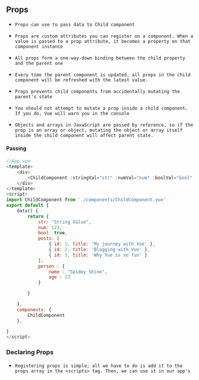 ## Props

- `Props can use to pass data to Child component`

- `Props are custom attributes you can register on a component. When a value is passed to a prop attribute, it becomes a property on that component instance`

- `All props form a one-way-down binding between the child property and the parent one`

- `Every time the parent component is updated, all props in the child component will be refreshed with the latest value. `

- `Props prevents child components from accidentally mutating the parent's state`

- `You should not attempt to mutate a prop inside a child component. If you do, Vue will warn you in the console`

- `Objects and arrays in JavaScript are passed by reference, so if the prop is an array or object, mutating the object or array itself inside the child component will affect parent state.`

  



#### Passing

```js
//App.vue
<template>
	<div>
		<ChildComponent :stringVal="str" :numVal="num" :boolVal="bool" :arrayVal="posts" :obj="person" />
	</div>
</template>
<script>
import ChildComponent from './components/ChildComponent.vue'
export default {
	data() {
		return {
			str: "String Value",
			num: 123,
			bool: true,
			posts: [
				{ id: 1, title: 'My journey with Vue' },
				{ id: 2, title: 'Blogging with Vue' },
				{ id: 3, title: 'Why Vue is so fun' }
			],
			person : {
				name : "Spidey Shine",
				age : 23
			}

		}

	},
	components: {
		ChildComponent
	},

}
</script>
```





### Declaring Props 

- `Registering props is simple; all we have to do is add it to the props array in the <scripts> tag. Then, we can use it in our app's `<template>` section. This occurs in the child component, where data is received from the parent component`

  ```vue
  <template lang="">
      <div>
          <h2>Child Component</h2>
          {{stringVal}}<br>
          {{numVal}}<br>
          {{boolVal}}<br>
          {{arrayVal}}<br>
          {{person}}<br>
          {{obj}}
      </div>
  </template>
  <script>
  export default {
      props:['stringVal','numVal','boolVal','arrayVal','obj']
  }
  </script>
  <style lang="">
      
  </style>
  ```






#### Prop Validation

- `To specify prop validations, you can provide an object with validation requirements to the props option, instead of an array of strings`

  ```vue
  <template lang="">
      <div>
          <h2>Child Component</h2>
          {{stringVal}}<br>
          {{numVal}}<br>
          {{boolVal}}<br>
          {{arrayVal}}<br>
          {{person}}<br>
          {{obj}}
      </div>
  </template>
  <script>
  export default {
      props: {
          stringVal: String,
          // Required Number
          numVal: {
              type: Number,
              required: true 
          },
          // Boolean with a default value
          boolVal: {
              type: Boolean,
              required: true,
              default: false
          },
          arrayVal: {
              type: Array,
              required: true,
              default() {
                  return [{ id: 1, title: 'Demo' },]
              }
          },
           // Object with a default value
          obj: {
              type: Object,
              required: true,
              default() {
                  return {
                      name: "Default Name",
                      age: 23
                  }
              }
          }
      }
  }
  </script>
  ```







```js
/* Props
  - Props can use to pass data to Child component`
  - Props are custom attributes you can register on a component. When a value is passed to a prop attribute, it       becomes a property on that component instance
  - All props form a one-way-down binding between the child property and the parent one
  - Every time the parent component is updated, all props in the child component will be refreshed with the           latest value
  - Objects and arrays in JavaScript are passed by reference, so if the prop is an array or object, mutating the       object or array itself inside the child component will affect parent state
  - You should not attempt to mutate a prop inside a child component. If you do, Vue will warn you in the  console
*/
/* App.vue */
<template>
	<ChildComponent stringVal="String Value" numVal="123" boolVal="true" :arrayVal="posts" :obj="person" /> 
</template>
<script>
import ChildComponent from './components/ChildComponent.vue'
export default {
	data() {
		return { posts: [ { id: 1, title: 'Title1' },{ id: 2, title: 'Title2' },{ id: 3, title: 'Title3' }],
                 person : { name : "Spidey Shine", age : 23} }
		},
    components: { ChildComponent},
}
</script>

/* ChildComponent.vue */
<template lang=""> {{stringVal}} {{numVal}} {{boolVal}} {{arrayVal}} {{person}} {{obj}}  </template>
<script>
export default { props:['stringVal','numVal','boolVal','arrayVal','obj'] }
</script>
```



```js
/* Prop Validation
  - To specify prop validations, you can provide an object with validation requirements to the props option,           instead of an array of strings
*/
<template> {{stringVal}} {{numVal}} {{boolVal}} {{arrayVal}} {{person}} {{obj}} </template>
<script>
export default {
    props: {
        stringVal: String,
        numVal: { type: Number,required: true },  // Required Number
            
        // Boolean with a default value
        boolVal: { type: Boolean, required: true, default: false},
            
        arrayVal: { type: Array, required: true, default() { return [{ id: 1, title: 'Demo' } ]} },
        
        // Object with a default value
        obj: {
            type: Object,
            required: true,
            default() {
                return {
                    name: "Default Name",
                    age: 23
                }
            }
        }
    }
}
</script>
```

